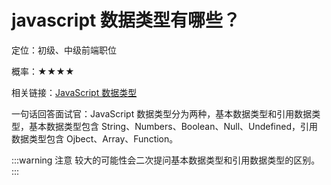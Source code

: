 <script lang="ts" setup>
import { loginRead } from '@/utils/login-read'
loginRead('q10000')
</script>

# javascript 数据类型有哪些？



定位：初级、中级前端职位

概率：★★★★

相关链接：[JavaScript 数据类型](/documents/part2/javascript-base/data-type.html)

一句话回答面试官：JavaScript 数据类型分为两种，基本数据类型和引用数据类型，基本数据类型包含 String、Numbers、Boolean、Null、Undefined，引用数据类型包含 Ojbect、Array、Function。

:::warning 注意
较大的可能性会二次提问基本数据类型和引用数据类型的区别。
:::
